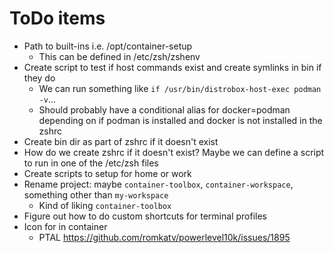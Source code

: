 # ToDo items

- Path to built-ins i.e. /opt/container-setup
  - This can be defined in /etc/zsh/zshenv
- Create script to test if host commands exist and create symlinks in bin if they do
  - We can run something like `if /usr/bin/distrobox-host-exec podman -v`...
  - Should probably have a conditional alias for docker=podman depending on if podman is installed and docker is not installed in the zshrc
- Create bin dir as part of zshrc if it doesn't exist
- How do we create zshrc if it doesn't exist? Maybe we can define a script to run in one of the /etc/zsh files
- Create scripts to setup for home or work
- Rename project: maybe `container-toolbox`, `container-workspace`, something other than `my-workspace`
  - Kind of liking `container-toolbox`
- Figure out how to do custom shortcuts for terminal profiles
- Icon for in container
  - PTAL https://github.com/romkatv/powerlevel10k/issues/1895
